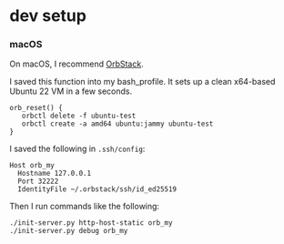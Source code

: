 # dev setup

### macOS

On macOS, I recommend [OrbStack](https://orbstack.dev/).

I saved this function into my bash_profile. It sets up a clean x64-based Ubuntu 22 VM in a few seconds.

```
orb_reset() {
   orbctl delete -f ubuntu-test
   orbctl create -a amd64 ubuntu:jammy ubuntu-test
}
```

I saved the following in `.ssh/config`:

```
Host orb_my
  Hostname 127.0.0.1
  Port 32222
  IdentityFile ~/.orbstack/ssh/id_ed25519
```

Then I run commands like the following:

```
./init-server.py http-host-static orb_my
./init-server.py debug orb_my
```
